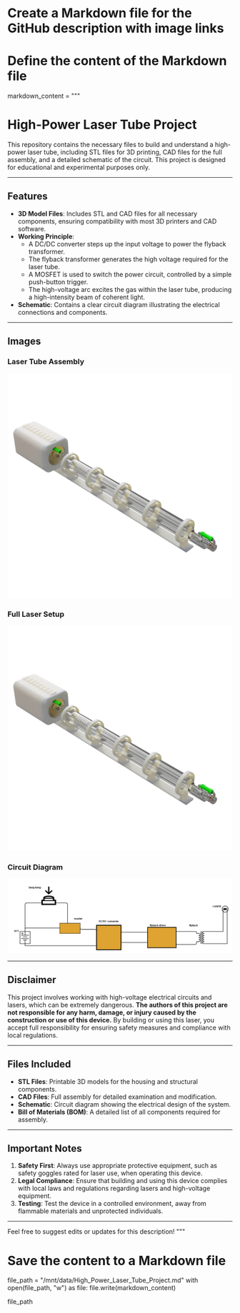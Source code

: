 # Create a Markdown file for the GitHub description with image links

# Define the content of the Markdown file
markdown_content = """
# High-Power Laser Tube Project

This repository contains the necessary files to build and understand a high-power laser tube, including STL files for 3D printing, CAD files for the full assembly, and a detailed schematic of the circuit. This project is designed for educational and experimental purposes only.

---

## Features

- **3D Model Files**: Includes STL and CAD files for all necessary components, ensuring compatibility with most 3D printers and CAD software.
- **Working Principle**:
  - A DC/DC converter steps up the input voltage to power the flyback transformer.
  - The flyback transformer generates the high voltage required for the laser tube.
  - A MOSFET is used to switch the power circuit, controlled by a simple push-button trigger.
  - The high-voltage arc excites the gas within the laser tube, producing a high-intensity beam of coherent light.
- **Schematic**: Contains a clear circuit diagram illustrating the electrical connections and components.

---

## Images

### Laser Tube Assembly
![Laser Tube Assembly](./Laser_Tube_40W_2024-Dec-28_06-48-12PM-000_CustomizedView1439773068_png.png)

### Full Laser Setup
![Full Laser Setup](./Laser_Tube_40W_2024-Dec-28_06-48-12PM-000_CustomizedView1439773068_png.png)

### Circuit Diagram
![Circuit Diagram](./Scheme-it-export-New-Project-2024-12-28-22-01.png)

---

## Disclaimer

This project involves working with high-voltage electrical circuits and lasers, which can be extremely dangerous. **The authors of this project are not responsible for any harm, damage, or injury caused by the construction or use of this device.** By building or using this laser, you accept full responsibility for ensuring safety measures and compliance with local regulations.

---

## Files Included

- **STL Files**: Printable 3D models for the housing and structural components.
- **CAD Files**: Full assembly for detailed examination and modification.
- **Schematic**: Circuit diagram showing the electrical design of the system.
- **Bill of Materials (BOM)**: A detailed list of all components required for assembly.

---

## Important Notes

1. **Safety First**: Always use appropriate protective equipment, such as safety goggles rated for laser use, when operating this device.
2. **Legal Compliance**: Ensure that building and using this device complies with local laws and regulations regarding lasers and high-voltage equipment.
3. **Testing**: Test the device in a controlled environment, away from flammable materials and unprotected individuals.

---

Feel free to suggest edits or updates for this description! 
"""

# Save the content to a Markdown file
file_path = "/mnt/data/High_Power_Laser_Tube_Project.md"
with open(file_path, "w") as file:
    file.write(markdown_content)

file_path
